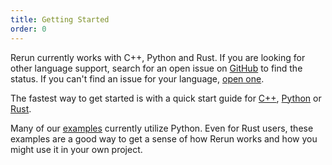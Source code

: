 ```yaml
---
title: Getting Started
order: 0
---
```


Rerun currently works with C++, Python and Rust.
If you are looking for other language support, search for an open issue on [GitHub](https://github.com/rerun-io/rerun/issues) to find the status. If you can't find an issue for your language, [open one](https://github.com/rerun-io/rerun/issues/new/choose).

The fastest way to get started is with a quick start guide for [C++](getting-started/quick-start/cpp.md), [Python](getting-started/quick-start/python.md) or [Rust](getting-started/quick-start/rust.md).

Many of our [examples](/examples) currently utilize Python. Even for
Rust users, these examples are a good way to get a sense of how Rerun works and how you might use it in your own
project.

